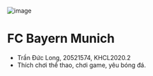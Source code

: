 ![image](https://user-images.githubusercontent.com/82155754/114041103-6e77ab80-98ae-11eb-8be0-496591d74cbd.png)
# FC Bayern Munich
+ Trần Đức Long, 20521574, KHCL2020.2
+ Thích chơi thể thao, chơi game, yêu bóng đá.

